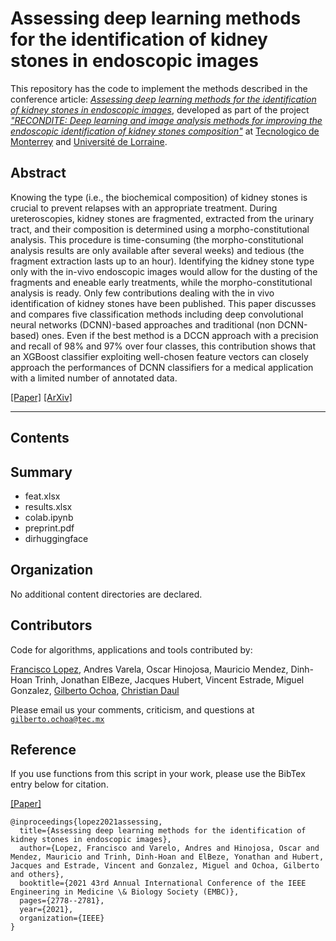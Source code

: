 # Assessing deep learning methods for the identification of kidney stones in endoscopic images

This repository has the code to implement the methods described in the conference article: [*Assessing deep learning methods for the identification of kidney stones in endoscopic images*](https://ieeexplore.ieee.org/abstract/document/9630211), developed as part of the project [*"RECONDITE: Deep learning and image analysis methods for improving the endoscopic identification of kidney stones composition"*](https://www.researchgate.net/project/RECONDITE-Deep-learning-and-image-analysis-methods-for-improving-the-endoscopic-identification-of-kidney-stones-composition) at [Tecnologico de Monterrey](https://tec.mx/en) and [Université de Lorraine](http://www.univ-lorraine.fr). 



## Abstract
Knowing the type (i.e., the biochemical composition) of kidney stones is crucial to prevent relapses with an appropriate treatment. During ureteroscopies, kidney stones are fragmented, extracted from the urinary tract, and their composition is determined using a morpho-constitutional analysis. This procedure is time-consuming (the morpho-constitutional analysis results are only available after several weeks) and tedious (the fragment extraction lasts up to an hour). Identifying the kidney stone type only with the in-vivo endoscopic images would allow for the dusting of the fragments and eneable early treatments, while the morpho-constitutional analysis is ready. Only few contributions dealing with the in vivo identification of kidney stones have been published. This paper discusses and compares five classification methods including deep convolutional neural networks (DCNN)-based approaches and traditional (non DCNN-based) ones. Even if the best method is a DCCN approach with a precision and recall of 98% and 97% over four classes, this contribution shows that an XGBoost classifier exploiting well-chosen feature vectors can closely approach the performances of DCNN classifiers for a medical application with a limited number of annotated data.

[[Paper]](https://ieeexplore.ieee.org/abstract/document/9630211) [[ArXiv]](https://arxiv.org/pdf/2103.01146)




---

## Contents

 
 
 
## Summary 

* feat.xlsx
* results.xlsx
* colab.ipynb
* preprint.pdf
* dirhuggingface
 
## Organization

No additional content directories are declared. 


## Contributors

Code for algorithms, applications and tools contributed by:

[Francisco Lopez](https://scholar.google.es/citations?user=IlG06bYAAAAJ&hl=es), Andres Varela, Oscar Hinojosa, Mauricio Mendez, Dinh-Hoan Trinh, Jonathan ElBeze, Jacques Hubert, Vincent Estrade, Miguel Gonzalez, [Gilberto Ochoa](https://scholar.google.com/citations?user=DDtiliwAAAAJ&hl=en&authuser=1), [Christian Daul](https://scholar.google.com/citations?user=XPH6u74AAAAJ&hl=en&authuser=1)

Please email us your comments, criticism, and questions at [`gilberto.ochoa@tec.mx`](mailto:gilberto.ochoa@tec.mx?subject=[GitHub]%20ks-baseline%20repository)


## Reference

If you use functions from this script in your work, please use the BibTex entry below for citation.

[[Paper]](https://ieeexplore.ieee.org/abstract/document/9630211)

```
@inproceedings{lopez2021assessing,
  title={Assessing deep learning methods for the identification of kidney stones in endoscopic images},
  author={Lopez, Francisco and Varelo, Andres and Hinojosa, Oscar and Mendez, Mauricio and Trinh, Dinh-Hoan and ElBeze, Yonathan and Hubert, Jacques and Estrade, Vincent and Gonzalez, Miguel and Ochoa, Gilberto and others},
  booktitle={2021 43rd Annual International Conference of the IEEE Engineering in Medicine \& Biology Society (EMBC)},
  pages={2778--2781},
  year={2021},
  organization={IEEE}
}
```
